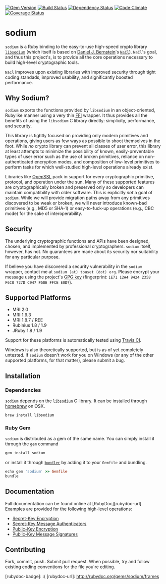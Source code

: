 [![Gem Version][gem-badge]][gem-url]
[![Build Status][travis-badge]][travis-url]
[![Dependency Status][gemnasium-badge]][gemnasium-url]
[![Code Climate][codeclimate-badge]][codeclimate-url]
[![Coverage Status][coveralls-badge]][coveralls-url]

sodium
======

`sodium` is a Ruby binding to the easy-to-use high-speed crypto library [`libsodium`][libsodium] (which itself is based on [Daniel J. Bernstein][djb]'s [`NaCl`][nacl]). `NaCl`'s goal, and thus this project's, is to provide all the core operations necessary to build high-level cryptographic tools.

`NaCl` improves upon existing libraries with improved security through tight coding standads, improved usability, and significantly boosted performance.

Why Sodium?
-----------

`sodium` exports the functions provided by `libsodium` in an object-oriented, Rubylike manner using a very thin [FFI][ffi] wrapper. It thus provides all the benefits of using the `libsodium` C library directly: simplicity, performance, and security.

This library is tightly focused on providing only modern primitives and operations, giving users as few ways as possible to shoot themselves in the foot. While *no* crypto library can prevent all classes of user error, this library at least attempts to minimize the possibility of known, easily-preventable types of user error such as the use of broken primitives, reliance on non-authenticated encryption modes, and composition of low-level primitives to perform tasks for which well-studied high-level operations already exist.

Libraries like [OpenSSL][openssl] pack in support for every cryptographic primitive, protocol, and operation under the sun. Many of these supported features are cryptographically broken and preserved only so developers can maintain compatibility with older software. This is explicitly *not* a goal of `sodium`. While we will provide migration paths away from any primitives discovered to be weak or broken, we will never introduce known-bad primitives (e.g., MD5 or SHA-1) or easy-to-fuck-up operations (e.g., CBC mode) for the sake of interoperability.

Security
--------

The underlying cryptographic functions and APIs have been designed, chosen, and implemented by professional cryptographers. `sodium` itself, however, has not. No guarantees are made about its security nor suitability for any particular purpose.

If believe you have discovered a security vulnerability in the `sodium` wrapper, contact me at `sodium (at) touset (dot) org`. Please encrypt your message using the project's [GPG key][gpg-key] (fingerprint: `1E71 12A4 9424 2358 F6C8 727D C947 F58B FFCE E0D7`).

Supported Platforms
-------------------

  * MRI 2.0
  * MRI 1.9.3
  * MRI 1.8.7 / REE
  * Rubinius 1.8 / 1.9
  * JRuby 1.8 / 1.9

Support for these platforms is automatically tested using [Travis CI][travis-ci].

Windows is also theoretically supported, but is as of yet completely untested. If `sodium` doesn't work for you on Windows (or any of the other supported platforms, for that matter), please submit a bug.

Installation
------------

### Dependencies

`sodium` depends on the [`libsodium`][libsodium] C library. It can be installed through [homebrew][homebrew] on OSX.

```sh
brew install libsodium
```

### Ruby Gem

`sodium` is distributed as a gem of the same name. You can simply install it through the `gem` command

```sh
gem install sodium
```

or install it through [`bundler`][bundler] by adding it to your `Gemfile` and bundling.

```ruby
echo gem 'sodium' >> Gemfile
bundle
```

Documentation
-------------

Full documentation can be found online at [RubyDoc][rubydoc-url]. Examples are provided for the following high-level operations:

  * [Secret-Key Encryption][example-symmetric-encryption]
  * [Secret-Key Message Authenticators][example-symmetric-authenticators]
  * [Public-Key Encryption][example-asymmetric-encryption]
  * [Public-Key Message Signatures][example-asymmetric-signatures]

Contributing
------------

Fork, commit, push. Submit pull request. When possible, try and follow existing coding conventions for the file you're editing.

[libsodium]: https://github.com/jedisct1/libsodium/
[djb]:       http://cr.yp.to/djb.html
[nacl]:      http://nacl.cr.yp.to/
[ffi]:       http://github.com/ffi/ffi
[openssl]:   http://ruby-doc.org/stdlib-2.0/libdoc/openssl/rdoc/OpenSSL.html
[travis-ci]: https://travis-ci.org/stouset/sodium
[homebrew]:  http://mxcl.github.io/homebrew/
[bundler]:   http://gembundler.com/

[gem-badge]:         https://badge.fury.io/rb/sodium.png
[gem-url]:           https://badge.fury.io/rb/sodium
[travis-badge]:      https://travis-ci.org/stouset/sodium.png
[travis-url]:        https://travis-ci.org/stouset/sodium
[gemnasium-badge]:   https://gemnasium.com/stouset/sodium.png
[gemnasium-url]:     https://gemnasium.com/stouset/sodium
[codeclimate-badge]: https://codeclimate.com/github/stouset/sodium.png
[codeclimate-url]:   https://codeclimate.com/github/stouset/sodium
[coveralls-badge]:   https://coveralls.io/repos/stouset/sodium/badge.png?branch=master
[coveralls-url]:     https://coveralls.io/r/stouset/sodium
[rubydoc-badge]:     :(
[rubydoc-url]:       http://rubydoc.org/gems/sodium/frames

[example-symmetric-encryption]:     examples/TODO
[example-symmetric-authenticators]: examples/TODO
[example-asymmetric-encryption]:    examples/TODO
[example-asymmetric-signatures]:    examples/TODO

[gpg-key]: sodium.pub.gpg
